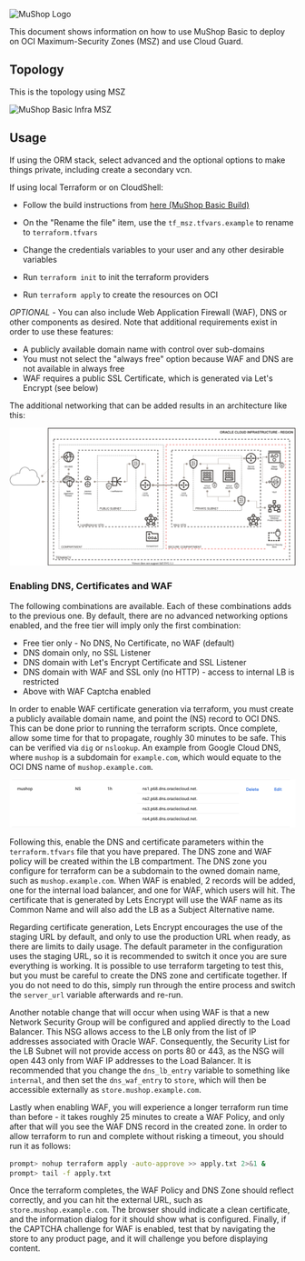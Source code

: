 ![MuShop Logo](../../images/logo.png)

This document shows information on how to use MuShop Basic to deploy on OCI Maximum-Security Zones (MSZ) and use Cloud Guard.

## Topology

This is the topology using MSZ

![MuShop Basic Infra MSZ](../../images/basic/00-Topology-v1.2.0.MSZ.svg)

## Usage

If using the ORM stack, select advanced and the optional options to make things private, including create a secondary vcn.

If using local Terraform or on CloudShell:

- Follow the build instructions from [here (MuShop Basic Build)](https://github.com/oracle-quickstart/oci-cloudnative/blob/master/deploy/basic/README.md#build)
- On the "Rename the file" item, use the `tf_msz.tfvars.example` to rename to `terraform.tfvars`

- Change the credentials variables to your user and any other desirable variables
- Run `terraform init` to init the terraform providers
- Run `terraform apply` to create the resources on OCI

*OPTIONAL* - You can also include Web Application Firewall (WAF), DNS or other components as desired.  Note that additional requirements exist in order to use these features:
- A publicly available domain name with control over sub-domains
- You must not select the "always free" option because WAF and DNS are not available in always free
- WAF requires a public SSL Certificate, which is generated via Let's Encrypt (see below)

The additional networking that can be added results in an architecture like this:

![MuShop Basic Infra MSZ Demo](../../images/basic/00-Topology-v1.2.0.MSZ-demo.svg)

### Enabling DNS, Certificates and WAF 

The following combinations are available.  Each of these combinations adds to the previous one.  By default, there are no advanced networking options enabled, and the free tier will imply only the first combination:
- Free tier only - No DNS, No Certificate, no WAF (default)
- DNS domain only, no SSL Listener
- DNS domain with Let's Encrypt Certificate and SSL Listener
- DNS domain with WAF and SSL only (no HTTP) - access to internal LB is restricted
- Above with WAF Captcha enabled
 
In order to enable WAF certificate generation via terraform, you must create a publicly available domain name, and point the (NS) record to OCI DNS.  This can be done prior to running the terraform scripts.  Once complete, allow some time for that to propagate, roughly 30 minutes to be safe.  This can be verified via `dig` or `nslookup`. An example from Google Cloud DNS, where `mushop` is a subdomain for `example.com`, which would equate to the OCI DNS name of `mushop.example.com`.

![DNS Delegation](../../images/basic/DNS-Delegation.png)

Following this, enable the DNS and certificate parameters within the `terraform.tfvars` file that you have prepared.  The DNS zone and WAF policy will be created within the LB compartment.  The DNS zone you configure for terraform can be a subdomain to the owned domain name, such as `mushop.example.com`. When WAF is enabled, 2 records will be added, one for the internal load balancer, and one for WAF, which users will hit.  The certificate that is generated by Lets Encrypt will use the WAF name as its Common Name and will also add the LB as a Subject Alternative name.

Regarding certificate generation, Lets Encrypt encourages the use of the staging URL by default, and only to use the production URL when ready, as there are limits to daily usage.  The default parameter in the configuration uses the staging URL, so it is recommended to switch it once you are sure everything is working. It is possible to use terraform targeting to test this, but you must be careful to create the DNS zone and certificate together.  If you do not need to do this, simply run through the entire process and switch the `server_url` variable afterwards and re-run.

Another notable change that will occur when using WAF is that a new Network Security Group will be configured and applied directly to the Load Balancer.  This NSG allows access to the LB only from the list of IP addresses associated with Oracle WAF.  Consequently, the Security List for the LB Subnet will not provide access on ports 80 or 443, as the NSG will open 443 only from WAF IP addresses to the Load Balancer.  It is recommended that you change the `dns_lb_entry` variable to something like `internal`, and then set the `dns_waf_entry` to `store`, which will then be accessible externally as `store.mushop.example.com`.

Lastly when enabling WAF, you will experience a longer terraform run time than before - it takes roughly 25 minutes to create a WAF Policy, and only after that will you see the WAF DNS record in the created zone.  In order to allow terraform to run and complete without risking a timeout, you should run it as follows:
```bash
prompt> nohup terraform apply -auto-approve >> apply.txt 2>&1 &
prompt> tail -f apply.txt
```

Once the terraform completes, the WAF Policy and DNS Zone should reflect correctly, and you can hit the external URL, such as `store.mushop.example.com`.  The browser should indicate a clean certificate, and the information dialog for it should show what is configured.  Finally, if the CAPTCHA challenge for WAF is enabled, test that by navigating the store to any product page, and it will challenge you before displaying content.

[oci]: https://cloud.oracle.com/en_US/cloud-infrastructure
[orm]: https://docs.cloud.oracle.com/iaas/Content/ResourceManager/Concepts/resourcemanager.htm
[tf]: https://www.terraform.io
[net]: https://docs.cloud.oracle.com/iaas/Content/Network/Concepts/overview.htm
[vcn]: https://docs.cloud.oracle.com/iaas/Content/Network/Tasks/managingVCNs.htm
[lb]: https://docs.cloud.oracle.com/iaas/Content/Balance/Concepts/balanceoverview.htm
[igw]: https://docs.cloud.oracle.com/iaas/Content/Network/Tasks/managingIGs.htm
[natgw]: https://docs.cloud.oracle.com/iaas/Content/Network/Tasks/NATgateway.htm
[svcgw]: https://docs.cloud.oracle.com/iaas/Content/Network/Tasks/servicegateway.htm
[rt]: https://docs.cloud.oracle.com/iaas/Content/Network/Tasks/managingroutetables.htm
[seclist]: https://docs.cloud.oracle.com/iaas/Content/Network/Concepts/securitylists.htm
[adb]: https://docs.cloud.oracle.com/iaas/Content/Database/Concepts/adboverview.htm
[inst]: https://docs.cloud.oracle.com/iaas/Content/Compute/Concepts/computeoverview.htm
[kms]: https://docs.cloud.oracle.com/en-us/iaas/Content/KeyManagement/Concepts/keyoverview.htm

